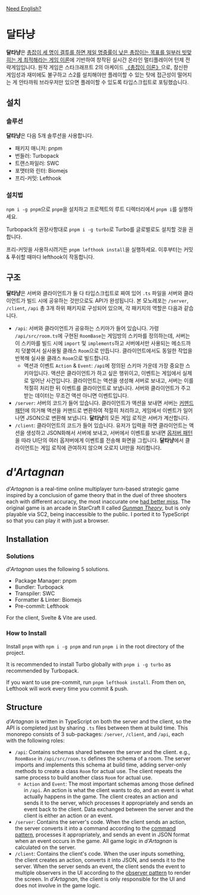 [Need English?](#dartagnan)
# 달타냥
**달타냥**은 [총잡이 세 명이 결투를 하면 제일 명중률이 낮은 총잡이는 목표를 일부러 빗맞히는 게 최적해라는 게임 이론](https://en.wikipedia.org/wiki/Truel#Game_theory_overview:~:text=deliberate%20missing%20may%20be%20the%20best%20strategy%20for%20a%20duelist%20with%20lower%20accuracy%20than%20both%20opponents)에 기반하여 창작된 실시간 온라인 멀티플레이어 턴제 전략게임입니다. 원작 게임은 스타크래프트 2의 아케이드 [《총잡이 이론》](https://namu.wiki/w/총잡이%20이론#s-2)으로, 참신한 게임성과 재미에도 불구하고 스2를 설치해야만 플레이할 수 있는 탓에 접근성이 떨어지는 게 안타까워 브라우저만 있으면 플레이할 수 있도록 타입스크립트로 포팅했습니다.

## 설치
### 솔루션
**달타냥**은 다음 5개 솔루션을 사용합니다.
- 패키지 매니저: pnpm
- 번들러: Turbopack
- 트랜스파일러: SWC
- 포맷터와 린터: Biomejs
- 프리-커밋: Lefthook
### 설치법
`npm i -g pnpm`으로 `pnpm`을 설치하고 프로젝트의 루트 디렉터리에서 `pnpm i`를 실행하세요.

Turbopack의 권장사항대로 `pnpm i -g turbo`로 Turbo를 글로벌로도 설치할 것을 권합니다.

프리-커밋을 사용하시려거든 `pnpm lefthook install`을 실행하세요. 이후부터는 커밋 & 푸쉬할 때마다 lefthook이 작동합니다.

## 구조
**달타냥**은 서버와 클라이언트가 둘 다 타입스크립트로 짜여 있어 `.ts` 파일을 서버와 클라이언트가 빌드 시에 공유하는 것만으로도 API가 완성됩니다. 본 모노레포는 `/server`, `/client`, `/api` 총 3개 하위 패키지로 구성되어 있으며, 각 패키지의 역할은 다음과 같습니다.
- `/api`: 서버와 클라이언트가 공유하는 스키마가 들어 있습니다. 가령 `/api/src/room.ts`에 구현된 `RoomBase`는 게임방의 스키마를 정의하는데, 서버는 이 스키마를 빌드 시에 `import` 및 `implements`하고 서버에서만 사용되는 메소드까지 덧붙여서 실사용될 클래스 `Room`으로 만듭니다. 클라이언트에서도 동일한 작업을 반복해 실사용 클래스 `Room`으로 빌드합니다.
    - 액션과 이벤트 `Action` & `Event`: `/api`에 정의된 스키마 가운데 가장 중요한 스키마입니다. 액션은 클라이언트가 하고 싶은 행위이고, 이벤트는 게임에서 실제로 일어난 사건입니다. 클라이언트는 액션을 생성해 서버로 보내고, 서버는 이를 적절히 처리한 뒤 이벤트를 클라이언트로 보냅니다. 서버와 클라이언트가 주고받는 데이터는 무조건 액션 아니면 이벤트입니다.
- `/server`: 서버의 코드가 들어 있습니다. 클라이언트가 액션을 보내면 서버는 [커맨드 패턴](https://ko.wikipedia.org/wiki/커맨드_패턴)에 의거해 액션을 커맨드로 변환하여 적절히 처리하고, 게임에서 이벤트가 일어나면 JSON으로 변환해 보냅니다. **달타냥**의 모든 게임 로직은 서버가 계산합니다.
- `/client`: 클라이언트의 코드가 들어 있습니다. 유저가 입력을 하면 클라이언트는 액션을 생성하고 JSON화해서 서버에 보내고, 서버에서 이벤트를 보내면 [옵저버 패턴](https://ko.wikipedia.org/wiki/옵서버_패턴)을 따라 UI단의 여러 옵저버에게 이벤트를 전송해 화면을 그립니다. **달타냥**에서 클라이언트는 게임 로직에 관여하지 않으며 오로지 UI만을 처리합니다.

# *d'Artagnan*
*d'Artagnan* is a real-time online multiplayer turn-based strategic game inspired by a conclusion of game theory that in the duel of three shooters each with different accuracy, the most inaccurate one [had better miss](https://en.wikipedia.org/wiki/Truel#Game_theory_overview:~:text=deliberate%20missing%20may%20be%20the%20best%20strategy%20for%20a%20duelist%20with%20lower%20accuracy%20than%20both%20opponents). The original game is an arcade in StarCraft II called [*Gunman Theory*](https://namu.wiki/w/총잡이%20이론#s-2), but is only playable via SC2, being inaccessible to the public. I ported it to TypeScript so that you can play it with just a browser.

## Installation
### Solutions
*d'Artagnan* uses the following 5 solutions.
- Package Manager: pnpm
- Bundler: Turbopack
- Transpiler: SWC
- Formatter & Linter: Biomejs
- Pre-commit: Lefthook

For the client, Svelte & Vite are used.

### How to Install
Install `pnpm` with `npm i -g pnpm` and run `pnpm i` in the root directory of the project.

It is recommended to install Turbo globally with `pnpm i -g turbo` as recommended by Turbopack.

If you want to use pre-commit, run `pnpm lefthook install`. From then on, Lefthook will work every time you commit & push.

## Structure
*d'Artagnan* is written in TypeScript on both the server and the client, so the API is completed just by sharing `.ts` files between them at build time. This monorepo consists of 3 sub-packages: `/server`, `/client`, and `/api`, each with the following roles:
- `/api`: Contains schemas shared between the server and the client. e.g., `RoomBase` in `/api/src/room.ts` defines the schema of a room. The server imports and implements this schema at build time, adding server-only methods to create a class `Room` for actual use. The client repeats the same process to build another class `Room` for actual use.
    - `Action` and `Event`: The most important schemas among those defined in `/api`. An action is what the client wants to do, and an event is what actually happens in the game. The client creates an action and sends it to the server, which processes it appropriately and sends an event back to the client. Data exchanged between the server and the client is either an action or an event.
- `/server`: Contains the server's code. When the client sends an action, the server converts it into a command according to the [command pattern](https://en.wikipedia.org/wiki/Command_pattern), processes it appropriately, and sends an event in JSON format when an event occurs in the game. All game logic in *d'Artagnan* is calculated on the server.
- `/client`: Contains the client's code. When the user inputs something, the client creates an action, converts it into JSON, and sends it to the server. When the server sends an event, the client sends the event to multiple observers in the UI according to the [observer pattern](https://en.wikipedia.org/wiki/Observer_pattern) to render the screen. In *d'Artagnan*, the client is only responsible for the UI and does not involve in the game logic.